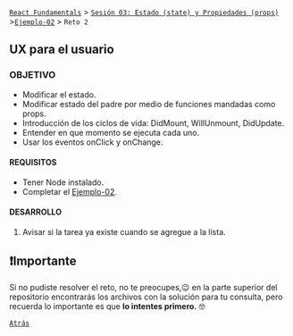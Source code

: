 [`React Fundamentals`](../../README.md) > [`Sesión 03: Estado (state) y Propiedades (props)`](../Readme.md) >[`Ejemplo-02`](../Ejemplo-02) > `Reto 2`

## UX para el usuario

### OBJETIVO
- Modificar el estado.
- Modificar estado del padre por medio de funciones mandadas como props.
- Introducción de los ciclos de vida: DidMount, WillUnmount, DidUpdate.
- Entender en que momento se ejecuta cada uno.
- Usar los eventos onClick y onChange.

#### REQUISITOS 
- Tener Node instalado.
- Completar el [Ejemplo-02](../Ejemplo-02).

#### DESARROLLO

1. Avisar si la tarea ya existe cuando se agregue a la lista.

## ❗Importante

Si no pudiste resolver el reto, no te preocupes,😉 en la parte superior del repositorio encontrarás los archivos con la solución para tu consulta, pero recuerda lo importante es que **lo intentes primero.** 🤓

[`Atrás`](https://github.com/beduExpert/C1-React-2020/tree/master/Sesion-03/Ejemplo-02)
